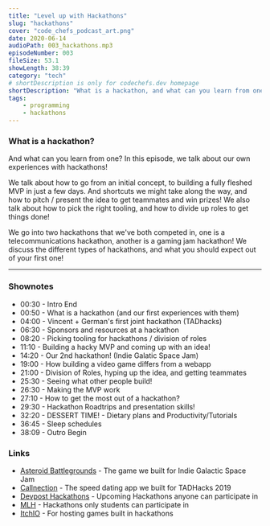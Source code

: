 ```yaml
---
title: "Level up with Hackathons"
slug: "hackathons"
cover: "code_chefs_podcast_art.png"
date: 2020-06-14
audioPath: 003_hackathons.mp3
episodeNumber: 003
fileSize: 53.1
showLength: 38:39
category: "tech"
# shortDescription is only for codechefs.dev homepage
shortDescription: "What is a hackathon, and what can you learn from one?"
tags:
    - programming
    - hackathons
---
```


### What is a hackathon?

And what can you learn from one? In this episode, we talk about our own experiences with hackathons!

We talk about how to go from an initial concept, to building a fully fleshed MVP in just a few days. And shortcuts we might take along the way, and how to pitch / present the idea to get teammates and win prizes! We also talk about how to pick the right tooling, and how to divide up roles to get things done!

We go into two hackathons that we've both competed in, one is a telecommunications hackathon, another is a gaming jam hackathon!
We discuss the different types of hackathons, and what you should expect out of your first one!

<hr>

### Shownotes

<!-- - 00:30 - Intro
    - 00:40 - Testing
        - 00:50 - Testing -->

- 00:30 - Intro End
- 00:50 - What is a hackathon (and our first experiences with them)
- 04:00 - Vincent + German's first joint hackathon (TADhacks)
- 06:30 - Sponsors and resources at a hackathon
- 08:20 - Picking tooling for hackathons / division of roles
- 11:10 - Building a hacky MVP and coming up with an idea!
- 14:20 - Our 2nd hackathon! (Indie Galatic Space Jam)
- 19:00 - How building a video game differs from a webapp
- 21:00 - Division of Roles, hyping up the idea, and getting teammates
- 25:30 - Seeing what other people build!
- 26:30 - Making the MVP work
- 27:10 - How to get the most out of a hackathon?
- 29:30 - Hackathon Roadtrips and presentation skills!
- 32:20 - DESSERT TIME! - Dietary plans and Productivity/Tutorials
- 36:45 - Sleep schedules
- 38:09 - Outro Begin

### Links

- [Asteroid Battlegrounds](https://devpost.com/software/asteroid-battlegrounds) - The game we built for Indie Galactic Space Jam
- [Callnection](https://devpost.com/software/callnection) - The speed dating app we built for TADHacks 2019
- [Devpost Hackathons](https://devpost.com/hackathons) - Upcoming Hackathons anyone can participate in
- [MLH](https://mlh.io/) - Hackathons only students can participate in
- [ItchIO](https://itch.io/) - For hosting games built in hackathons